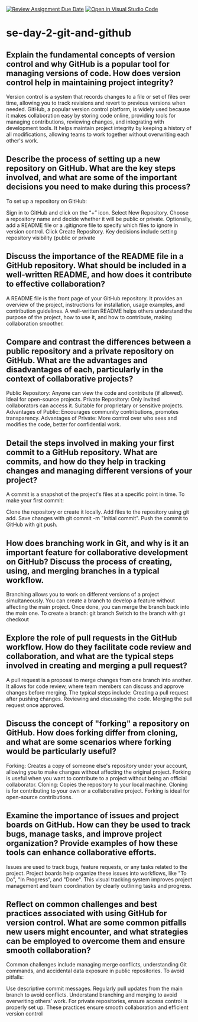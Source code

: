 [![Review Assignment Due Date](https://classroom.github.com/assets/deadline-readme-button-22041afd0340ce965d47ae6ef1cefeee28c7c493a6346c4f15d667ab976d596c.svg)](https://classroom.github.com/a/8wgCKhpZ)
[![Open in Visual Studio Code](https://classroom.github.com/assets/open-in-vscode-2e0aaae1b6195c2367325f4f02e2d04e9abb55f0b24a779b69b11b9e10269abc.svg)](https://classroom.github.com/online_ide?assignment_repo_id=16146743&assignment_repo_type=AssignmentRepo)
# se-day-2-git-and-github
## Explain the fundamental concepts of version control and why GitHub is a popular tool for managing versions of code. How does version control help in maintaining project integrity?
Version control is a system that records changes to a file or set of files over time, allowing you to track revisions and revert to previous versions when needed. GitHub, a popular version control platform, is widely used because it makes collaboration easy by storing code online, providing tools for managing contributions, reviewing changes, and integrating with development tools. It helps maintain project integrity by keeping a history of all modifications, allowing teams to work together without overwriting each other's work.

## Describe the process of setting up a new repository on GitHub. What are the key steps involved, and what are some of the important decisions you need to make during this process?
To set up a repository on GitHub:

Sign in to GitHub and click on the “+” icon.
Select New Repository.
Choose a repository name and decide whether it will be public or private.
Optionally, add a README file or a .gitignore file to specify which files to ignore in version control.
Click Create Repository.
Key decisions include setting repository visibility (public or private

## Discuss the importance of the README file in a GitHub repository. What should be included in a well-written README, and how does it contribute to effective collaboration?
A README file is the front page of your GitHub repository. It provides an overview of the project, instructions for installation, usage examples, and contribution guidelines. A well-written README helps others understand the purpose of the project, how to use it, and how to contribute, making collaboration smoother.

## Compare and contrast the differences between a public repository and a private repository on GitHub. What are the advantages and disadvantages of each, particularly in the context of collaborative projects?

Public Repository: Anyone can view the code and contribute (if allowed). Ideal for open-source projects.
Private Repository: Only invited collaborators can access it. Suitable for proprietary or sensitive projects.
Advantages of Public: Encourages community contributions, promotes transparency. Advantages of Private: More control over who sees and modifies the code, better for confidential work.

## Detail the steps involved in making your first commit to a GitHub repository. What are commits, and how do they help in tracking changes and managing different versions of your project?

A commit is a snapshot of the project's files at a specific point in time. To make your first commit:

Clone the repository or create it locally.
Add files to the repository using git add.
Save changes with git commit -m "Initial commit".
Push the commit to GitHub with git push.

## How does branching work in Git, and why is it an important feature for collaborative development on GitHub? Discuss the process of creating, using, and merging branches in a typical workflow.

Branching allows you to work on different versions of a project simultaneously. You can create a branch to develop a feature without affecting the main project. Once done, you can merge the branch back into the main one. To create a branch:
git branch <branch-name>
Switch to the branch with git checkout <branch-name>

## Explore the role of pull requests in the GitHub workflow. How do they facilitate code review and collaboration, and what are the typical steps involved in creating and merging a pull request?

A pull request is a proposal to merge changes from one branch into another. It allows for code review, where team members can discuss and approve changes before merging. The typical steps include:
Creating a pull request after pushing changes.
Reviewing and discussing the code.
Merging the pull request once approved.

## Discuss the concept of "forking" a repository on GitHub. How does forking differ from cloning, and what are some scenarios where forking would be particularly useful?
Forking: Creates a copy of someone else's repository under your account, allowing you to make changes without affecting the original project. Forking is useful when you want to contribute to a project without being an official collaborator.
Cloning: Copies the repository to your local machine. Cloning is for contributing to your own or a collaborative project.
Forking is ideal for open-source contributions.

## Examine the importance of issues and project boards on GitHub. How can they be used to track bugs, manage tasks, and improve project organization? Provide examples of how these tools can enhance collaborative efforts.

Issues are used to track bugs, feature requests, or any tasks related to the project. Project boards help organize these issues into workflows, like "To Do", "In Progress", and "Done". This visual tracking system improves project management and team coordination by clearly outlining tasks and progress.

## Reflect on common challenges and best practices associated with using GitHub for version control. What are some common pitfalls new users might encounter, and what strategies can be employed to overcome them and ensure smooth collaboration?


Common challenges include managing merge conflicts, understanding Git commands, and accidental data exposure in public repositories. To avoid pitfalls:

Use descriptive commit messages.
Regularly pull updates from the main branch to avoid conflicts.
Understand branching and merging to avoid overwriting others’ work.
For private repositories, ensure access control is properly set up.
These practices ensure smooth collaboration and efficient version control

